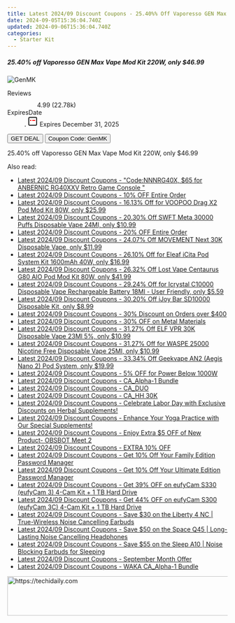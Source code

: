 ```yaml
---
title: Latest 2024/09 Discount Coupons - 25.40%% Off Vaporesso GEN Max Vape Mod Kit 220W, only $46.99
date: 2024-09-05T15:36:04.740Z
updated: 2024-09-06T15:36:04.740Z
categories:
  - Starter Kit
---
```



<div class="max-w-4xl mx-auto grid grid-cols-1 lg:max-w-5xl lg:gap-x-20 lg:grid-cols-2">
  <div class="relative p-3 col-start-1 row-start-1 flex flex-col-reverse rounded-lg bg-gradient-to-t from-black/75 via-black/0 sm:bg-none sm:row-start-2 sm:p-0 lg:row-start-1">
    <h5 class="mt-1 text-lg font-semibold text-white sm:text-slate-900 md:text-2xl dark:sm:text-white">25.40% off Vaporesso GEN Max Vape Mod Kit 220W, only $46.99</h5>
  </div>
  
  <div class="col-start-1 col-end-3 row-start-1 grid gap-4 sm:mb-6 sm:grid-cols-4 lg:col-start-2 lg:row-span-6 lg:row-end-6 lg:mb-0 lg:gap-6">
      <img src="https://static.shareasale.com/image/90958/deal/VaporessoGENMaxVapeModKit220W.png" onClick="javascript:window.open(decodeURIComponent('https%3A%2F%2Fwww.shareasale.com%2Fu.cfm%3Fd%3D1117771%26m%3D90958%26u%3D4338022'), '_blank');void(0);" alt="GenMK" class="h-60 w-full rounded-lg object-cover sm:col-span-2 sm:h-52 lg:col-span-full" loading="lazy" />
    
  </div>
  <dl class="row-start-2 mt-4 flex items-center text-xs font-medium sm:row-start-3 sm:mt-1 md:mt-2.5 lg:row-start-2">
    <dt class="sr-only">Reviews</dt>
    <dd class="flex items-center text-indigo-600 dark:text-indigo-400">
      <svg width="24" height="24" fill="none" aria-hidden="true" class="mr-1 stroke-current dark:stroke-indigo-500">
        <path d="m12 5 2 5h5l-4 4 2.103 5L12 16l-5.103 3L9 14l-4-4h5l2-5Z" stroke-width="2" stroke-linecap="round" stroke-linejoin="round" />
      </svg>
      <span>4.99 <span class="font-normal text-slate-400">(22.78k)</span></span>
    </dd>
    <dt class="sr-only">ExpiresDate</dt>
    <dd class="flex items-center">
      <svg width="2" height="2" aria-hidden="true" fill="currentColor" class="mx-3 text-slate-300">
        <circle cx="1" cy="1" r="1" />
      </svg>
      <svg width="24" height="24" viewBox="0 0 24 24" fill="none" stroke="currentColor" stroke-width="2">
        <rect x="3" y="3" width="18" height="18" rx="2" fill="#fff" />
        <path d="M6 10L18 10" stroke="red" stroke-width="2" fill="none" />
        <path d="M10 6L10 18" stroke="#fff" stroke-width="2" fill="none" />
      </svg>
      Expires December 31, 2025    </dd>
  </dl>
  <div class="col-start-1 row-start-3 mt-4 self-center sm:col-start-2 sm:row-span-2 sm:row-start-2 sm:mt-0 lg:col-start-1 lg:row-start-3 lg:row-end-4 lg:mt-6">
    <button type="button" onClick="javascript:window.open(decodeURIComponent('https%3A%2F%2Fwww.shareasale.com%2Fu.cfm%3Fd%3D1117771%26m%3D90958%26u%3D4338022'), '_blank');void(0);" class="rounded-lg bg-red-600 px-3 py-2 text-sm font-medium leading-6 text-white">GET DEAL</button>
    <button type="button" onClick="javascript:window.open(decodeURIComponent('https%3A%2F%2Fwww.shareasale.com%2Fu.cfm%3Fd%3D1117771%26m%3D90958%26u%3D4338022'), '_blank');void(0);" class="border-dashed border-2 border-indigo-600 bg-green-100 text-sm leading-6 font-medium py-2 px-3 rounded-lg">Coupon Code: GenMK</button>
  </div>
  <p class="col-start-1 mt-4 text-sm leading-6 sm:col-span-2 lg:col-span-1 lg:row-start-4 lg:mt-6 dark:text-slate-400">
    25.40% off Vaporesso GEN Max Vape Mod Kit 220W, only $46.99 
  </p>
</div>
<span class="atpl-alsoreadstyle">Also read:</span>
<div><ul>
<li><a href="https://coupons.techidaily.com/coupon-1232636-share-38812-sale/"><u>Latest 2024/09 Discount Coupons - "Code:NNNRG40X, $65 for ANBERNIC RG40XXV Retro Game Console "</u></a></li>
<li><a href="https://coupons.techidaily.com/coupon-1232914-share-155620-sale/"><u>Latest 2024/09 Discount Coupons - 10% OFF Entire Order</u></a></li>
<li><a href="https://coupons.techidaily.com/coupon-1067717-share-90958-sale/"><u>Latest 2024/09 Discount Coupons - 16.13% Off for VOOPOO Drag X2 Pod Mod Kit 80W, only $25.99</u></a></li>
<li><a href="https://coupons.techidaily.com/coupon-1121400-share-90958-sale/"><u>Latest 2024/09 Discount Coupons - 20.30% Off SWFT Meta 30000 Puffs Disposable Vape 24Ml, only $10.99</u></a></li>
<li><a href="https://coupons.techidaily.com/coupon-1232915-share-155620-sale/"><u>Latest 2024/09 Discount Coupons - 20% OFF Entire Order</u></a></li>
<li><a href="https://coupons.techidaily.com/coupon-1232616-share-90958-sale/"><u>Latest 2024/09 Discount Coupons - 24.07% Off MOVEMENT Next 30K Disposable Vape, only $11.99</u></a></li>
<li><a href="https://coupons.techidaily.com/coupon-1232446-share-90958-sale/"><u>Latest 2024/09 Discount Coupons - 26.10% Off for Eleaf iCita Pod System Kit 1600mAh 40W, only $16.99</u></a></li>
<li><a href="https://coupons.techidaily.com/coupon-1232843-share-90958-sale/"><u>Latest 2024/09 Discount Coupons - 26.32% Off Lost Vape Centaurus G80 AIO Pod Mod Kit 80W, only $41.99</u></a></li>
<li><a href="https://coupons.techidaily.com/coupon-1232447-share-90958-sale/"><u>Latest 2024/09 Discount Coupons - 29.24% Off for Icrystal C10000 Disposable Vape Rechargeable Battery 18Ml - User Friendly, only $5.59</u></a></li>
<li><a href="https://coupons.techidaily.com/coupon-1067067-share-90958-sale/"><u>Latest 2024/09 Discount Coupons - 30.20% Off iJoy Bar SD10000 Disposable Kit, only $8.99</u></a></li>
<li><a href="https://coupons.techidaily.com/coupon-1232916-share-155620-sale/"><u>Latest 2024/09 Discount Coupons - 30% Discount on Orders over $400</u></a></li>
<li><a href="https://coupons.techidaily.com/coupon-1232817-share-106131-sale/"><u>Latest 2024/09 Discount Coupons - 30% OFF on Metal Materials</u></a></li>
<li><a href="https://coupons.techidaily.com/coupon-1232617-share-90958-sale/"><u>Latest 2024/09 Discount Coupons - 31.27% Off ELF VPR 30K Disposable Vape 23Ml 5%, only $10.99</u></a></li>
<li><a href="https://coupons.techidaily.com/coupon-1232448-share-90958-sale/"><u>Latest 2024/09 Discount Coupons - 31.27% Off for WASPE 25000 Nicotine Free Disposable Vape 25Ml, only $10.99</u></a></li>
<li><a href="https://coupons.techidaily.com/coupon-1067684-share-90958-sale/"><u>Latest 2024/09 Discount Coupons - 33.34% Off Geekvape AN2 (Aegis Nano 2) Pod System, only $19.99</u></a></li>
<li><a href="https://coupons.techidaily.com/coupon-1227457-share-109567-sale/"><u>Latest 2024/09 Discount Coupons - 5% OFF for Power Below 1000W</u></a></li>
<li><a href="https://coupons.techidaily.com/coupon-1232243-share-92020-sale/"><u>Latest 2024/09 Discount Coupons - CA_Alpha-1 Bundle</u></a></li>
<li><a href="https://coupons.techidaily.com/coupon-1232239-share-92020-sale/"><u>Latest 2024/09 Discount Coupons - CA_DUO</u></a></li>
<li><a href="https://coupons.techidaily.com/coupon-1232242-share-92020-sale/"><u>Latest 2024/09 Discount Coupons - CA_HH 30K</u></a></li>
<li><a href="https://coupons.techidaily.com/coupon-1233059-share-154766-sale/"><u>Latest 2024/09 Discount Coupons - Celebrate Labor Day with Exclusive Discounts on Herbal Supplements!</u></a></li>
<li><a href="https://coupons.techidaily.com/coupon-1233060-share-154766-sale/"><u>Latest 2024/09 Discount Coupons - Enhance Your Yoga Practice with Our Special Supplements!</u></a></li>
<li><a href="https://coupons.techidaily.com/coupon-1232799-share-114666-sale/"><u>Latest 2024/09 Discount Coupons - Enjoy Extra $5 OFF of New Product- OBSBOT Meet 2</u></a></li>
<li><a href="https://coupons.techidaily.com/coupon-1232847-share-152651-sale/"><u>Latest 2024/09 Discount Coupons - EXTRA 10% OFF</u></a></li>
<li><a href="https://coupons.techidaily.com/coupon-807525-share-80525-sale/"><u>Latest 2024/09 Discount Coupons - Get 10% Off Your Family Edition Password Manager</u></a></li>
<li><a href="https://coupons.techidaily.com/coupon-807524-share-80525-sale/"><u>Latest 2024/09 Discount Coupons - Get 10% Off Your Ultimate Edition Password Manager</u></a></li>
<li><a href="https://coupons.techidaily.com/coupon-1232885-share-115200-sale/"><u>Latest 2024/09 Discount Coupons - Get 39% OFF on eufyCam S330 (eufyCam 3) 4-Cam Kit + 1 TB Hard Drive</u></a></li>
<li><a href="https://coupons.techidaily.com/coupon-1232887-share-115200-sale/"><u>Latest 2024/09 Discount Coupons - Get 44% OFF on eufyCam S300 (eufyCam 3C) 4-Cam Kit + 1 TB Hard Drive</u></a></li>
<li><a href="https://coupons.techidaily.com/coupon-1232702-share-126653-sale/"><u>Latest 2024/09 Discount Coupons - Save $30 on the Liberty 4 NC | True-Wireless Noise Cancelling Earbuds</u></a></li>
<li><a href="https://coupons.techidaily.com/coupon-1232703-share-126653-sale/"><u>Latest 2024/09 Discount Coupons - Save $50 on the Space Q45 | Long-Lasting Noise Cancelling Headphones</u></a></li>
<li><a href="https://coupons.techidaily.com/coupon-1232704-share-126653-sale/"><u>Latest 2024/09 Discount Coupons - Save $55 on the Sleep A10 | Noise Blocking Earbuds for Sleeping</u></a></li>
<li><a href="https://coupons.techidaily.com/coupon-1233067-share-153229-sale/"><u>Latest 2024/09 Discount Coupons - September Month Offer</u></a></li>
<li><a href="https://coupons.techidaily.com/coupon-1232238-share-92020-sale/"><u>Latest 2024/09 Discount Coupons - WAKA CA_Alpha-1 Bundle</u></a></li>
</ul></div>

<ins class="adsbygoogle"
      style="display:block"
      data-ad-client="ca-pub-7571918770474297"
      data-ad-slot="8358498916"
      data-ad-format="auto"
      data-full-width-responsive="true"></ins>
<!-- affiliate ads begin -->
<a href="https://appsumo.8odi.net/c/5597632/2118315/7443" target="_top" id="2118315">
  <img src="//a.impactradius-go.com/display-ad/7443-2118315" border="0" alt="https://techidaily.com" width="728" height="90"/>
</a>
<img height="0" width="0" src="https://appsumo.8odi.net/i/5597632/2118315/7443" style="position:absolute;visibility:hidden;" border="0" />
<!-- affiliate ads end -->
